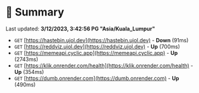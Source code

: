 # 📖 Summary
Last updated: **3/12/2023, 3:42:56 PG "Asia/Kuala_Lumpur"**

- `GET` [https://hastebin.ujol.dev](https://hastebin.ujol.dev) - **Down** (91ms)
- `GET` [https://reddviz.ujol.dev](https://reddviz.ujol.dev) - **Up** (700ms)
- `GET` [https://memeapi.cyclic.app](https://memeapi.cyclic.app) - **Up** (2743ms)
- `GET` [https://klik.onrender.com/health](https://klik.onrender.com/health) - **Up** (354ms)
- `GET` [https://dumb.onrender.com](https://dumb.onrender.com) - **Up** (490ms)
